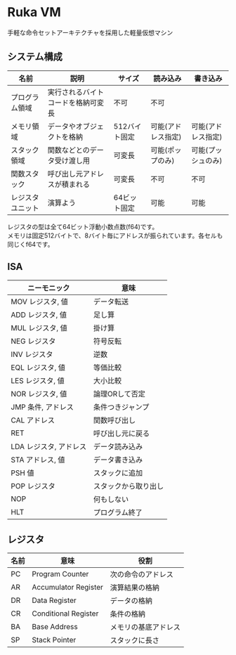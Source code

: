 # Ruka VM
手軽な命令セットアーキテクチャを採用した軽量仮想マシン

## システム構成
|名前|説明|サイズ|読み込み|書き込み|
|---|---|---|---|---|
|プログラム領域|実行されるバイトコードを格納可変長|不可|不可|
|メモリ領域|データやオブジェクトを格納|512バイト固定|可能(アドレス指定)|可能(アドレス指定)|
|スタック領域|関数などとのデータ受け渡し用|可変長|可能(ポップのみ)|可能(プッシュのみ)|
|関数スタック|呼び出し元アドレスが積まれる|可変長|不可|不可|
|レジスタユニット|演算よう|64ビット固定|可能|可能|

レジスタの型は全て64ビット浮動小数点数(f64)です。<br>
メモリは固定512バイトで、8バイト毎にアドレスが振られています。各セルも同じくf64です。

## ISA
|ニーモニック|意味|
|---|---|
|MOV レジスタ, 値|データ転送|
|ADD レジスタ, 値|足し算|
|MUL レジスタ, 値|掛け算|
|NEG レジスタ|符号反転|
|INV レジスタ|逆数|
|EQL レジスタ, 値|等価比較|
|LES レジスタ, 値|大小比較|
|NOR レジスタ, 値|論理ORして否定|
|JMP 条件, アドレス|条件つきジャンプ|
|CAL アドレス|関数呼び出し|
|RET|呼び出し元に戻る|
|LDA レジスタ, アドレス|データ読み込み|
|STA アドレス, 値|データ書き込み|
|PSH 値|スタックに追加|
|POP レジスタ|スタックから取り出し|
|NOP|何もしない|
|HLT|プログラム終了|

## レジスタ
|名前|意味|役割|
|---|---|---|
|PC|Program Counter|次の命令のアドレス|
|AR|Accumulator Register|演算結果の格納|
|DR|Data Register|データの格納|
|CR|Conditional Register|条件の格納|
|BA|Base Address|メモリの基底アドレス|
|SP|Stack Pointer|スタックに長さ|
